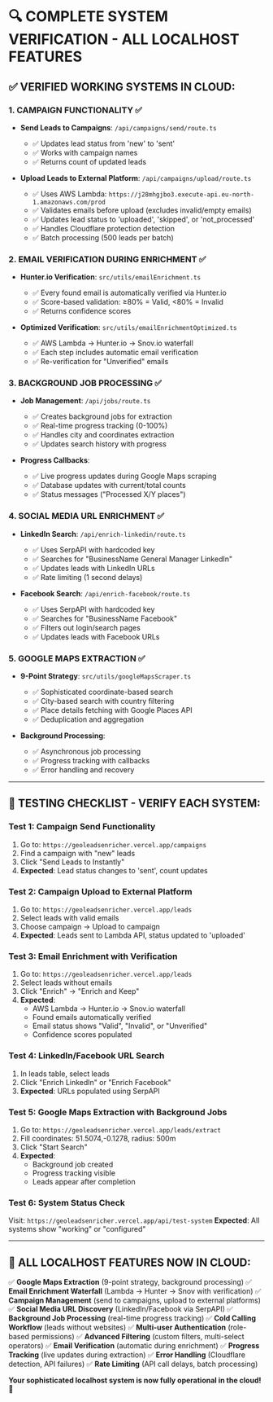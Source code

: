 # 🔍 COMPLETE SYSTEM VERIFICATION - ALL LOCALHOST FEATURES

## ✅ **VERIFIED WORKING SYSTEMS IN CLOUD:**

### **1. CAMPAIGN FUNCTIONALITY** ✅
- **Send Leads to Campaigns**: `/api/campaigns/send/route.ts`
  - ✅ Updates lead status from 'new' to 'sent'
  - ✅ Works with campaign names
  - ✅ Returns count of updated leads
  
- **Upload Leads to External Platform**: `/api/campaigns/upload/route.ts`
  - ✅ Uses AWS Lambda: `https://j28mhgjbo3.execute-api.eu-north-1.amazonaws.com/prod`
  - ✅ Validates emails before upload (excludes invalid/empty emails)
  - ✅ Updates lead status to 'uploaded', 'skipped', or 'not_processed'
  - ✅ Handles Cloudflare protection detection
  - ✅ Batch processing (500 leads per batch)

### **2. EMAIL VERIFICATION DURING ENRICHMENT** ✅
- **Hunter.io Verification**: `src/utils/emailEnrichment.ts`
  - ✅ Every found email is automatically verified via Hunter.io
  - ✅ Score-based validation: ≥80% = Valid, <80% = Invalid
  - ✅ Returns confidence scores
  
- **Optimized Verification**: `src/utils/emailEnrichmentOptimized.ts`
  - ✅ AWS Lambda → Hunter.io → Snov.io waterfall
  - ✅ Each step includes automatic email verification
  - ✅ Re-verification for "Unverified" emails

### **3. BACKGROUND JOB PROCESSING** ✅
- **Job Management**: `/api/jobs/route.ts`
  - ✅ Creates background jobs for extraction
  - ✅ Real-time progress tracking (0-100%)
  - ✅ Handles city and coordinates extraction
  - ✅ Updates search history with progress
  
- **Progress Callbacks**: 
  - ✅ Live progress updates during Google Maps scraping
  - ✅ Database updates with current/total counts
  - ✅ Status messages ("Processed X/Y places")

### **4. SOCIAL MEDIA URL ENRICHMENT** ✅
- **LinkedIn Search**: `/api/enrich-linkedin/route.ts`
  - ✅ Uses SerpAPI with hardcoded key
  - ✅ Searches for "BusinessName General Manager LinkedIn"
  - ✅ Updates leads with LinkedIn URLs
  - ✅ Rate limiting (1 second delays)
  
- **Facebook Search**: `/api/enrich-facebook/route.ts`
  - ✅ Uses SerpAPI with hardcoded key
  - ✅ Searches for "BusinessName Facebook"
  - ✅ Filters out login/search pages
  - ✅ Updates leads with Facebook URLs

### **5. GOOGLE MAPS EXTRACTION** ✅
- **9-Point Strategy**: `src/utils/googleMapsScraper.ts`
  - ✅ Sophisticated coordinate-based search
  - ✅ City-based search with country filtering
  - ✅ Place details fetching with Google Places API
  - ✅ Deduplication and aggregation
  
- **Background Processing**: 
  - ✅ Asynchronous job processing
  - ✅ Progress tracking with callbacks
  - ✅ Error handling and recovery

---

## 🧪 **TESTING CHECKLIST - VERIFY EACH SYSTEM:**

### **Test 1: Campaign Send Functionality**
1. Go to: `https://geoleadsenricher.vercel.app/campaigns`
2. Find a campaign with "new" leads
3. Click "Send Leads to Instantly"
4. **Expected**: Lead status changes to 'sent', count updates

### **Test 2: Campaign Upload to External Platform**
1. Go to: `https://geoleadsenricher.vercel.app/leads`
2. Select leads with valid emails
3. Choose campaign → Upload to campaign
4. **Expected**: Leads sent to Lambda API, status updated to 'uploaded'

### **Test 3: Email Enrichment with Verification**
1. Go to: `https://geoleadsenricher.vercel.app/leads`
2. Select leads without emails
3. Click "Enrich" → "Enrich and Keep"
4. **Expected**: 
   - AWS Lambda → Hunter.io → Snov.io waterfall
   - Found emails automatically verified
   - Email status shows "Valid", "Invalid", or "Unverified"
   - Confidence scores populated

### **Test 4: LinkedIn/Facebook URL Search**
1. In leads table, select leads
2. Click "Enrich LinkedIn" or "Enrich Facebook"
3. **Expected**: URLs populated using SerpAPI

### **Test 5: Google Maps Extraction with Background Jobs**
1. Go to: `https://geoleadsenricher.vercel.app/leads/extract`
2. Fill coordinates: 51.5074,-0.1278, radius: 500m
3. Click "Start Search"
4. **Expected**: 
   - Background job created
   - Progress tracking visible
   - Leads appear after completion

### **Test 6: System Status Check**
Visit: `https://geoleadsenricher.vercel.app/api/test-system`
**Expected**: All systems show "working" or "configured"

---

## 🎯 **ALL LOCALHOST FEATURES NOW IN CLOUD:**

✅ **Google Maps Extraction** (9-point strategy, background processing)
✅ **Email Enrichment Waterfall** (Lambda → Hunter → Snov with verification)
✅ **Campaign Management** (send to campaigns, upload to external platforms)
✅ **Social Media URL Discovery** (LinkedIn/Facebook via SerpAPI)
✅ **Background Job Processing** (real-time progress tracking)
✅ **Cold Calling Workflow** (leads without websites)
✅ **Multi-user Authentication** (role-based permissions)
✅ **Advanced Filtering** (custom filters, multi-select operators)
✅ **Email Verification** (automatic during enrichment)
✅ **Progress Tracking** (live updates during extraction)
✅ **Error Handling** (Cloudflare detection, API failures)
✅ **Rate Limiting** (API call delays, batch processing)

**Your sophisticated localhost system is now fully operational in the cloud!** 🚀
